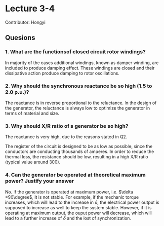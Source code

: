 <script type="text/x-mathjax-config">
  MathJax.Hub.Config({
    tex2jax: {
      inlineMath: [ ['$','$'], ["\\(","\\)"] ],
      processEscapes: true
    }
  });
</script>

<script src="https://cdn.mathjax.org/mathjax/latest/MathJax.js?config=TeX-AMS-MML_HTMLorMML" type="text/javascript"></script>

# Lecture 3-4

Contributor: Hongyi

## Quesions

### 1. What are the functionsof closed circuit rotor windings?

In majority of the cases additional windings, known as damper winding, are included to produce damping effect. These windings are closed and their dissipative action produce damping to rotor oscillations.

### 2. Why should the synchronous reactance be so high (1.5 to 2.0 p.u.)?

The reactance is in reverse proportional to the reluctance. In the design of the generator, the reluctance is always low to optimize the generator in terms of material and size.

### 3. Why should X/R ratio of a generator be so high?

The reactance is very high, due to the reasons stated in Q2.

The register of the circuit is designed to be as low as possible, since the conductors are conducting thousands of amperes. In order to reduce the thermal loss, the resistance should be low, resulting in a high X/R ratio (typical value around 300).

### 4. Can the generator be operated at theoretical maximum power? Justify your answer

No. If the generator is operated at maximum power, i.e. $\delta =90\degree$, it is not stable. For example, if the mechanic torque increases, which will lead to the increase in $\delta$, the electrical power output is supposed to increase as well to keep the system stable. However, if it is operating at maximum output, the ouput power will decrease, which will lead to a further increase of $\delta$ and the lost of synchronization.
